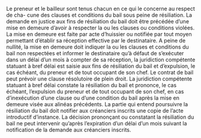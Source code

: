 Le preneur et le bailleur sont tenus chacun en ce qui le concerne au respect de cha-
cune des clauses et conditions du bail sous peine de résiliation.
La demande en justice aux fins de résiliation du bail doit être précédée d’une mise en demeure
d’avoir à respecter la ou les clauses ou conditions violées. La mise en demeure est faite par
acte d’huissier ou notifiée par tout moyen permettant d’établir sa réception effective par le
destinataire.
A peine de nullité, la mise en demeure doit indiquer la ou les clauses et conditions du bail non
respectées et informer le destinataire qu’à défaut de s’exécuter dans un délai d’un mois à
compter de sa réception, la juridiction compétente statuant à bref délai est saisie aux fins de
résiliation du bail et d’expulsion, le cas échéant, du preneur et de tout occupant de son chef.
Le contrat de bail peut prévoir une clause résolutoire de plein droit. La juridiction compétente
statuant à bref délai constate la résiliation du bail et prononce, le cas échéant, l’expulsion du
preneur et de tout occupant de son chef, en cas d’inexécution d’une clause ou d’une condition
du bail après la mise en demeure visée aux alinéas précédents.
La partie qui entend poursuivre la résiliation du bail doit notifier aux créanciers inscrits une
copie de l’acte introductif d’instance. La décision prononçant ou constatant la résiliation du
bail ne peut intervenir qu’après l’expiration d’un délai d’un mois suivant la notification de la
demande aux créanciers inscrits.